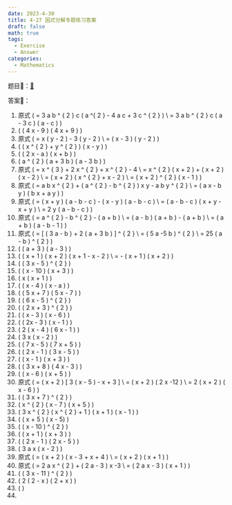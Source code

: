 ```yaml
---
date: 2023-4-30
title: 4-27 因式分解专题练习答案
draft: false
math: true
tags:
  - Exercise
  - Answer
categories:
  - Mathematics
---
```


题目📜：[🔗](</posts/2023/4/28/factorization>)

答案📝：

1. 原式 \( = 3 a b ^ { 2 } c ( a ^{ 2 } - 4 a c + 3 c ^ { 2 } ) \\ = 3 a b ^ { 2 } c ( a - 3 c ) ( a - c ) \)
2. \( ( 4 x - 9 ) ( 4 x + 9 ) \)
3. 原式 \( = x ( y - 2 ) - 3 ( y - 2 ) \\ = ( x - 3 ) ( y - 2 ) \)
4. \( ( x ^ { 2 } + y ^ { 2 } ) ( x - y ) \)
5. \( ( 2 x - a ) ( x + b ) \)
6. \( a ^ { 2 } ( a + 3 b ) ( a - 3 b ) \)
7. 原式 \( = x ^ { 3 } + 2 x ^ { 2 } + x ^ { 2 } - 4 \\ = x ^ { 2 } ( x + 2 ) + ( x + 2 ) ( x - 2 ) \\ = ( x + 2 ) ( x ^ { 2 } + x - 2 ) \\ = ( x + 2 ) ^ { 2 } ( x - 1 ) \)
8. 原式 \( = a b x ^ { 2 } + ( a ^ { 2 } - b ^ { 2 } ) x y - a b y ^ { 2 } \\ = ( a x - b y ) ( b x + a y ) \)
9. 原式 \( = ( x + y ) ( a - b - c ) - ( x - y ) ( a - b - c ) \\ = ( a - b - c ) ( x + y - x + y ) \\ = 2 y ( a - b - c ) \)
10. 原式 \( = a ^ { 2 } - b ^ { 2 } - ( a + b ) \\ = ( a - b ) ( a + b ) - ( a + b ) \\ = ( a + b ) ( a - b - 1 ) \)
11. 原式 \( = [ ( 3 a - b ) + 2 ( a + 3 b ) ] ^ { 2 } \\ = ( 5 a -5 b ) ^ { 2 } \\ = 25 ( a - b ) ^ { 2 } \)
12. \( ( a + 3 ) ( a - 3 ) \)
13. \( ( x + 1 ) ( x + 2 ) ( x + 1 - x - 2 ) \\ = - ( x + 1 ) ( x + 2 ) \)
14. \( ( 3 x - 5 ) ^ { 2 } \)
15. \( ( x - 10 ) ( x + 3 ) \)
16. \( x ( x + 1 ) \)
17. \( ( x - 4 ) ( x - a ) \)
18. \( ( 5 x + 7 ) ( 5 x - 7 ) \)
19. \( ( 6 x - 5 ) ^ { 2 } \)
20. \( ( 2 x + 3 ) ^ { 2 } \)
21. \( ( x - 3 ) ( x - 6 ) \)
22. \( ( 2x - 3 ) ( x - 1 ) \)
23. \( 2 ( x - 4 ) ( 6 x - 1 ) \)
24. \( 3 x ( x - 2 ) \)
25. \( ( 7 x - 5 ) ( 7 x + 5 ) \)
26. \( ( 2 x - 1 ) ( 3 x - 5 ) \)
27. \( ( x - 1 ) ( x + 3 ) \)
28. \( ( 3 x + 8 ) ( 4 x - 3 ) \)
29. \( ( x - 6 ) ( x + 5 ) \)
30. 原式 \( = ( x + 2 ) [ 3 ( x - 5 ) - x + 3 ] \\ = ( x + 2 ) ( 2 x -12 ) \\ = 2 ( x + 2 ) ( x - 6 ) \)
31. \( ( 3 x + 7 ) ^ { 2 } \)
32. \( x ^ { 2 } ( x - 7 ) ( x + 5 ) \)
33. \( 3 x ^ { 2 } ( x ^ { 2 } + 1 ) ( x + 1 ) ( x - 1 ) \)
34. \( ( x + 5 ) ( x - 5) \)
35. \( ( x - 10 ) ^ { 2 } \)
36. \( ( x + 1 ) ( x + 3 ) \)
37. \( ( 2 x - 1 ) ( 2 x - 5 ) \)
38. \( 3 a x ( x - 2 ) \)
39. 原式 \( = ( x + 2 ) ( x - 3 + x + 4 ) \\ = ( x + 2 ) ( x + 1 ) \)
40. 原式 \( = 2 a x ^ { 2 } + ( 2 a - 3 ) x -3 \\ = ( 2 a x - 3 ) ( x + 1 ) \)
41. \( ( 3 x - 11 ) ^ { 2 } \)
42. \( 2 ( 2 - x ) ( 2 + x ) \)
43. \(  \)
44. 
